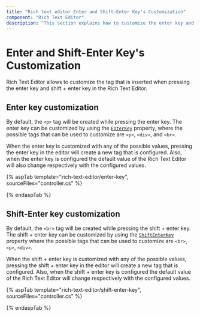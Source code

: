 ```yaml
---
title: "Rich text editor Enter and Shift-Enter Key's Customization"
component: "Rich Text Editor"
description: "This section explains how to customize the enter key and shift + enter key features in the Syncfusion ASP.NET MVC Rich Text Editor control."
---
```


# Enter and Shift-Enter Key's Customization

Rich Text Editor allows to customize the tag that is inserted when pressing the enter key and shift + enter key in the Rich Text Editor.

## Enter key customization

By default, the `<p>` tag will be created while pressing the enter key. The enter key can be customized by using the [`EnterKey`](https://help.syncfusion.com/cr/aspnetcore-js2/Syncfusion.EJ2.RichTextEditor.RichTextEditor.html#Syncfusion_EJ2_RichTextEditor_RichTextEditor_EnterKey) property, where the possible tags that can be used to customize are `<p>`, `<div>`, and `<br>`.

When the enter key is customized with any of the possible values, pressing the enter key in the editor will create a new tag that is configured. Also, when the enter key is configured the default value of the Rich Text Editor will also change respectively with the configured values.

{% aspTab template="rich-text-editor/enter-key", sourceFiles="controller.cs" %}

{% endaspTab %}

## Shift-Enter key customization

By default, the `<br>` tag will be created while pressing the shift + enter key. The shift + enter key can be customized by using the [`ShiftEnterKey`](https://help.syncfusion.com/cr/aspnetcore-js2/Syncfusion.EJ2.RichTextEditor.RichTextEditor.html#Syncfusion_EJ2_RichTextEditor_RichTextEditor_ShiftEnterKey) property where the possible tags that can be used to customize are `<br>`, `<p>`, `<div>`.  

When the shift + enter key is customized with any of the possible values, pressing the shift + enter key in the editor will create a new tag that is configured. Also, when the shift + enter key is configured the default value of the Rich Text Editor will change respectively with the configured values.

{% aspTab template="rich-text-editor/shift-enter-key", sourceFiles="controller.cs" %}

{% endaspTab %}